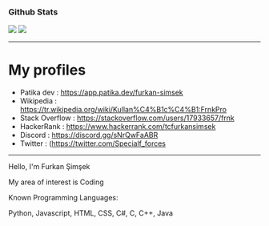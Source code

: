 ### Github Stats
<img src="https://github-readme-stats.vercel.app/api/top-langs/?username=Furkan-Simsek&layout=compact&text_color=FF9DD9&title_color=FF9DD9&bg_color=141321&count_private=true&include_all_commits=true&langs_count=10&hide_title=true" /> 
<img src="https://github-readme-stats.vercel.app/api?username=Furkan-Simsek&&show_icons=true&title_color=ffffff&icon_color=bb2acf&text_color=daf7dc&bg_color=151515">

-------
# My profiles
* Patika dev : https://app.patika.dev/furkan-simsek
* Wikipedia : https://tr.wikipedia.org/wiki/Kullan%C4%B1c%C4%B1:FrnkPro
* Stack Overflow : https://stackoverflow.com/users/17933657/frnk
* HackerRank : https://www.hackerrank.com/tcfurkansimsek
* Discord : https://discord.gg/sNrQwFaABR
* Twitter : (https://twitter.com/Specialf_forces
-----
Hello, I'm Furkan Şimşek

My area of interest is Coding


Known Programming Languages:</p>
Python,
 Javascript,
 HTML,
 CSS,
 C#,
 C,
 C++,
 Java

